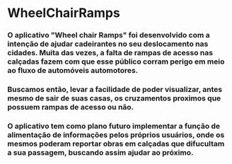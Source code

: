 # WheelChairRamps
### O aplicativo "Wheel chair Ramps" foi desenvolvido com a intenção de ajudar cadeirantes no seu deslocamento nas cidades. Muita das vezes, a falta de rampas de acesso nas calçadas fazem com que esse público corram perigo em meio ao fluxo de automóveis automotores.
### Buscamos então, levar a facilidade de poder visualizar, antes mesmo de sair de suas casas, os cruzamentos proximos que possuem rampas de acesso ou não.
### O aplicativo tem como plano futuro implementar a função de alimentação de informações pelos próprios usuários, onde os mesmos poderam reportar obras em calçadas que difucultam a sua passagem, buscando assim ajudar ao próximo.
